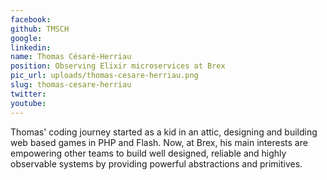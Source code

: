 ```yaml
---
facebook: 
github: TMSCH
google: 
linkedin: 
name: Thomas Césaré-Herriau
position: Observing Elixir microservices at Brex
pic_url: uploads/thomas-cesare-herriau.png
slug: thomas-cesare-herriau
twitter: 
youtube: 
---
```

<p>Thomas&#39; coding journey started as a kid in an attic, designing and building web based games in PHP and Flash. Now, at Brex, his main interests are empowering other teams to build well designed, reliable and highly observable systems by providing powerful abstractions and primitives.</p>
